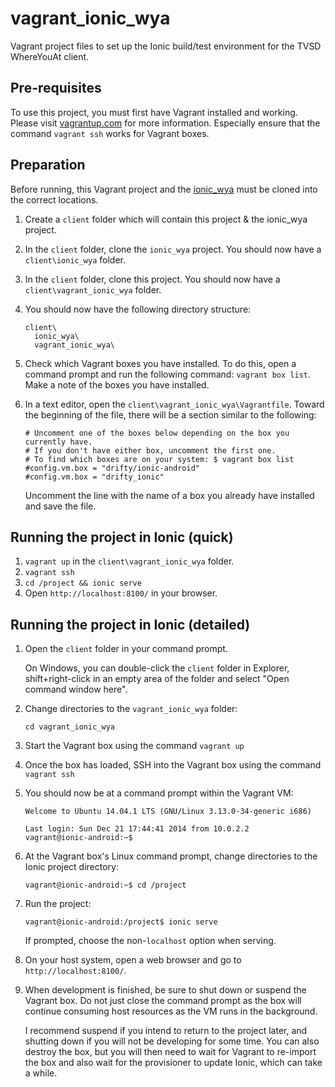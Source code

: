 # vagrant_ionic_wya

Vagrant project files to set up the Ionic build/test environment for the TVSD WhereYouAt client.

## Pre-requisites
To use this project, you must first have Vagrant installed and working. Please visit [vagrantup.com](https://vagrantup.com) for more information. Especially ensure that the command `vagrant ssh` works for Vagrant boxes.

## Preparation
Before running, this Vagrant project and the [ionic_wya](https://github.com/TVSD/ionic_wya) must be cloned into the correct locations.

1. Create a `client` folder which will contain this project & the ionic_wya project.
2. In the `client` folder, clone the `ionic_wya` project. You should now have a `client\ionic_wya` folder.
3. In the `client` folder, clone this project. You should now have a `client\vagrant_ionic_wya` folder.
4. You should now have the following directory structure:

   ```
   client\
     ionic_wya\
     vagrant_ionic_wya\
   ```

5. Check which Vagrant boxes you have installed. To do this, open a command prompt and run the following command: `vagrant box list`. Make a note of the boxes you have installed.
6. In a text editor, open the `client\vagrant_ionic_wya\Vagrantfile`. Toward the beginning of the file, there will be a section similar to the following:

   ```
   # Uncomment one of the boxes below depending on the box you currently have.
   # If you don't have either box, uncomment the first one.
   # To find which boxes are on your system: $ vagrant box list
   #config.vm.box = "drifty/ionic-android"
   #config.vm.box = "drifty_ionic"
   ```
   Uncomment the line with the name of a box you already have installed and save the file.

## Running the project in Ionic (quick)
1. `vagrant up` in the `client\vagrant_ionic_wya` folder.
2. `vagrant ssh`
3. `cd /project && ionic serve`
4. Open `http://localhost:8100/` in your browser.

## Running the project in Ionic (detailed)
1. Open the `client` folder in your command prompt.

   On Windows, you can double-click the `client` folder in Explorer, shift+right-click in an empty area of the folder and select "Open command window here".
2. Change directories to the `vagrant_ionic_wya` folder:

   ```
   cd vagrant_ionic_wya
   ```

3. Start the Vagrant box using the command `vagrant up`
4. Once the box has loaded, SSH into the Vagrant box using the command `vagrant ssh`
5. You should now be at a command prompt within the Vagrant VM:

   ```
   Welcome to Ubuntu 14.04.1 LTS (GNU/Linux 3.13.0-34-generic i686)

   Last login: Sun Dec 21 17:44:41 2014 from 10.0.2.2
   vagrant@ionic-android:~$
   ```

6. At the Vagrant box's Linux command prompt, change directories to the Ionic project directory:

   ```
   vagrant@ionic-android:~$ cd /project
   ```

7. Run the project:

   ```
   vagrant@ionic-android:/project$ ionic serve
   ```
   If prompted, choose the non-`localhost` option when serving.
8. On your host system, open a web browser and go to `http://localhost:8100/`.
9. When development is finished, be sure to shut down or suspend the Vagrant box. Do not just close the command prompt as the box will continue consuming host resources as the VM runs in the background.

   I recommend suspend if you intend to return to the project later, and shutting down if you will not be developing for some time. You can also destroy the box, but you will then need to wait for Vagrant to re-import the box and also wait for the provisioner to update Ionic, which can take a while.
